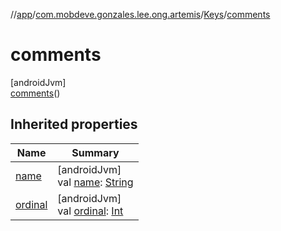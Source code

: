 //[app](../../../../index.md)/[com.mobdeve.gonzales.lee.ong.artemis](../../index.md)/[Keys](../index.md)/[comments](index.md)

# comments

[androidJvm]\
[comments](index.md)()

## Inherited properties

| Name | Summary |
|---|---|
| [name](name.md) | [androidJvm]<br>val [name](name.md): [String](https://kotlinlang.org/api/latest/jvm/stdlib/kotlin/-string/index.html) |
| [ordinal](ordinal.md) | [androidJvm]<br>val [ordinal](ordinal.md): [Int](https://kotlinlang.org/api/latest/jvm/stdlib/kotlin/-int/index.html) |

